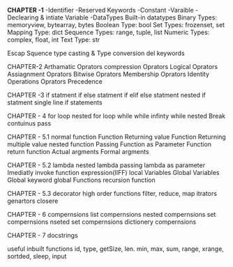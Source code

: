 **CHAPTER -1** 
-Identifier
-Reserved Keywords
-Constant
-Varaible
-Declearing & intiate Variable 
-DataTypes
    Built-in datatypes
       Binary Types: memoryview, bytearray, bytes
       Boolean Type: bool
       Set Types: frozenset, set
       Mapping Type: dict
       Sequence Types: range, tuple, list
       Numeric Types: complex, float, int
       Text Type: str
   
   Escap Squence
   type casting & Type conversion
   del keywords


CHAPTER-2
   Arthamatic Oprators
   compression Oprators
   Logical Oprators
   Assiagnment Oprators
   Bitwise Oprators
   Membership Oprators
   Identity Operations
   Oprators Precedence


CHAPTER -3 
   if statment
   if else statment
   if elif else statment
   nested if statment
   single line if statements

CHAPTER - 4
   for loop
   nested for loop
   while
   while infinty
   while nested
   Break
   contuinus
   pass

CHAPTER - 5.1
   normal function
   Function Returning value
   Function Returning multiple value
   nested function
   Passing Function as Parameter
   Function return function
   Actual argments
   Formal argments

CHAPTER - 5.2
   lambda
   nested lambda
   passing lambda as parameter 
   Imediatly invoke function expression(IIFF)
   local Variables
   Global Variables
   Global keyword
   global Functions
   recursion function


CHAPTER - 5.3
   decorator
   high order functions
      filter,
      reduce,
      map
   itrators
   genartors
   closere

CHAPTER - 6
   compernsions
     list compernsions
        nested compernsions
     set compernsions
       nseted set compernsions
     dictionery compernsions

CHAPTER - 7
    docstrings


useful inbuilt functions
id, type, getSize, len. min, max, sum, range, xrange, sortded, sleep, input



